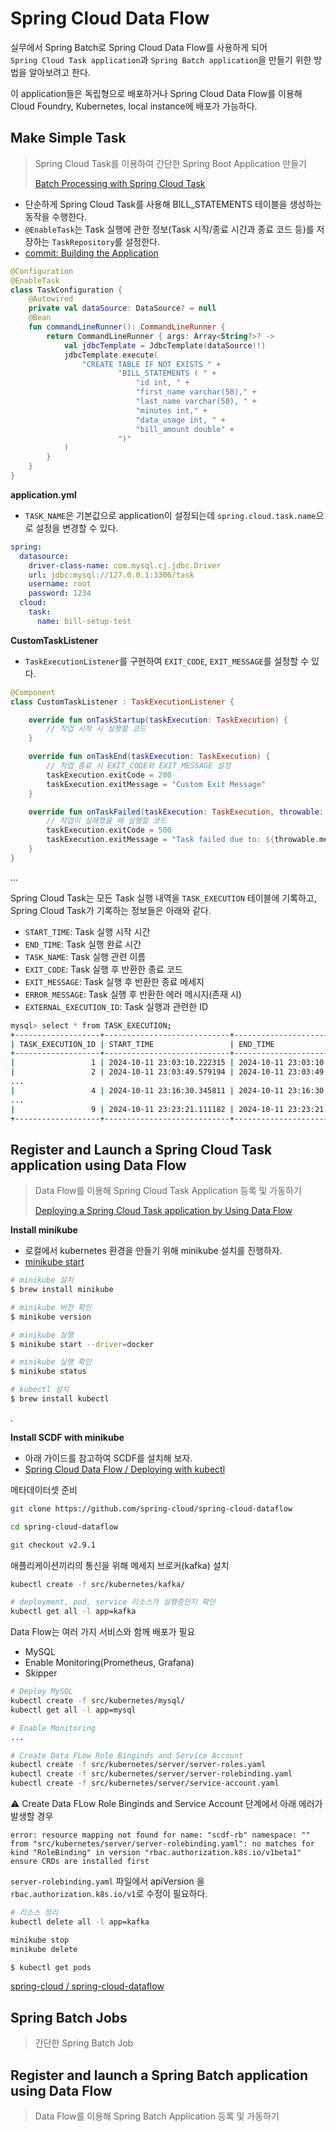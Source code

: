 # Spring Cloud Data Flow

실무에서 Spring Batch로 Spring Cloud Data Flow를 사용하게 되어<br/>
`Spring Cloud Task application`과 `Spring Batch application`을 만들기 위한 방법을 알아보려고 한다.

이 application들은 독립형으로 배포하거나 Spring Cloud Data Flow를 이용해 Cloud Foundry, Kubernetes, local instance에 배포가 가능하다.

## Make Simple Task

> Spring Cloud Task를 이용하여 간단한 Spring Boot Application 만들기
> 
> [Batch Processing with Spring Cloud Task](https://dataflow.spring.io/docs/batch-developer-guides/batch/spring-task/)

- 단순하게 Spring Cloud Task를 사용해 BILL_STATEMENTS 테이블을 생성하는 동작을 수행한다.
- `@EnableTask`는 Task 실행에 관한 정보(Task 시작/종료 시간과 종료 코드 등)를 저장하는 `TaskRepository`를 설정한다.
- [commit: Building the Application](https://github.com/jihunparkme/Study-project-spring-java/commit/284befb7419863d648d6b3556b356027aa7fec11)

```kotlin
@Configuration
@EnableTask
class TaskConfiguration {
    @Autowired
    private val dataSource: DataSource? = null
    @Bean
    fun commandLineRunner(): CommandLineRunner {
        return CommandLineRunner { args: Array<String?>? ->
            val jdbcTemplate = JdbcTemplate(dataSource!!)
            jdbcTemplate.execute(
                "CREATE TABLE IF NOT EXISTS " +
                        "BILL_STATEMENTS ( " +
                            "id int, " +
                            "first_name varchar(50)," +
                            "last_name varchar(50), " +
                            "minutes int," +
                            "data_usage int, " +
                            "bill_amount double" +
                        ")"
            )
        }
    }
}
```

**application.yml**
- `TASK_NAME`은 기본값으로 application이 설정되는데 `spring.cloud.task.name`으로 설정을 변경할 수 있다.

```yaml
spring:
  datasource:
    driver-class-name: com.mysql.cj.jdbc.Driver
    url: jdbc:mysql://127.0.0.1:3306/task
    username: root
    password: 1234
  cloud:
    task:
      name: bill-setup-test
```

**CustomTaskListener**
- `TaskExecutionListener`를 구현하여 `EXIT_CODE`, `EXIT_MESSAGE`를 설정할 수 있다.

```kotlin
@Component
class CustomTaskListener : TaskExecutionListener {

    override fun onTaskStartup(taskExecution: TaskExecution) {
        // 작업 시작 시 실행할 코드
    }

    override fun onTaskEnd(taskExecution: TaskExecution) {
        // 작업 종료 시 EXIT_CODE와 EXIT_MESSAGE 설정
        taskExecution.exitCode = 200
        taskExecution.exitMessage = "Custom Exit Message"
    }

    override fun onTaskFailed(taskExecution: TaskExecution, throwable: Throwable) {
        // 작업이 실패했을 때 실행할 코드
        taskExecution.exitCode = 500
        taskExecution.exitMessage = "Task failed due to: ${throwable.message}"
    }
}
```

...

Spring Cloud Task는 모든 Task 실행 내역을 `TASK_EXECUTION` 테이블에 기록하고,<br/>
Spring Cloud Task가 기록하는 정보들은 아래와 같다.
- `START_TIME`: Task 실행 시작 시간
- `END_TIME`: Task 실행 완료 시간
- `TASK_NAME`: Task 실행 관련 이름
- `EXIT_CODE`: Task 실행 후 반환한 종료 코드
- `EXIT_MESSAGE`: Task 실행 후 반환한 종료 메세지
- `ERROR_MESSAGE`: Task 실행 후 반환한 에러 메시지(존재 시)
- `EXTERNAL_EXECUTION_ID`: Task 실행과 관련한 ID

```bash
mysql> select * from TASK_EXECUTION;
+-------------------+----------------------------+----------------------------+-------------+-----------+--------------+---------------+---------------------+-----------------------+---------------------+
| TASK_EXECUTION_ID | START_TIME                 | END_TIME                   | TASK_NAME   | EXIT_CODE | EXIT_MESSAGE | ERROR_MESSAGE | LAST_UPDATED        | EXTERNAL_EXECUTION_ID | PARENT_EXECUTION_ID |
+-------------------+----------------------------+----------------------------+-------------+-----------+--------------+---------------+---------------------+-----------------------+---------------------+
|                 1 | 2024-10-11 23:03:10.222315 | 2024-10-11 23:03:10.324128 | bill-setup-test |         0 | NULL         | NULL          | 2024-10-11 23:03:10 | NULL                  |                NULL |
|                 2 | 2024-10-11 23:03:49.579194 | 2024-10-11 23:03:49.651225 | bill-setup-test |         0 | NULL         | NULL          | 2024-10-11 23:03:50 | NULL                  |                NULL |
...
|                 4 | 2024-10-11 23:16:30.345811 | 2024-10-11 23:16:30.412893 | bill-setup-test |         0 | Custom Exit Message | NULL          | 2024-10-11 23:16:30 | NULL                  |                NULL |
...
|                 9 | 2024-10-11 23:23:21.111182 | 2024-10-11 23:23:21.171615 | bill-setup-test |         1 | Custom Exit Message | java.lang.RuntimeException: error message | 2024-10-11 23:23:21 | NULL                  |                NULL |
+-------------------+----------------------------+----------------------------+-------------+-----------+--------------+---------------+---------------------+-----------------------+---------------------+
```

## Register and Launch a Spring Cloud Task application using Data Flow

> Data Flow를 이용해 Spring Cloud Task Application 등록 및 가동하기
>
> [Deploying a Spring Cloud Task application by Using Data Flow](https://dataflow.spring.io/docs/batch-developer-guides/batch/data-flow-simple-task/)

**Install minikube**
- 로컬에서 kubernetes 환경을 만들기 위해 minikube 설치를 진행하자.
- [minikube start](https://minikube.sigs.k8s.io/docs/start/?arch=%2Fmacos%2Farm64%2Fstable%2Fbinary+download)

```sh
# minikube 설치
$ brew install minikube

# minikube 버전 확인
$ minikube version

# minikube 실행
$ minikube start --driver=docker

# minikube 실행 확인
$ minikube status

# kubectl 설치
$ brew install kubectl
```
.

**Install SCDF with minikube**
- 아래 가이드를 참고하여 SCDF를 설치해 보자.
- [Spring Cloud Data Flow / Deploying with kubectl](https://godekdls.github.io/Spring%20Cloud%20Data%20Flow/installation.kubernetes.kubectl/)

메타데이터셋 준비

```sh
git clone https://github.com/spring-cloud/spring-cloud-dataflow

cd spring-cloud-dataflow

git checkout v2.9.1
```

애플리케이션끼리의 통신을 위해 메세지 브로커(kafka) 설치

```sh
kubectl create -f src/kubernetes/kafka/

# deployment, pod, service 리소스가 실행중인지 확인
kubectl get all -l app=kafka
```

Data Flow는 여러 가지 서비스와 함께 배포가 필요
- MySQL
- Enable Monitoring(Prometheus, Grafana)
- Skipper

```sh
# Deploy MySQL
kubectl create -f src/kubernetes/mysql/
kubectl get all -l app=mysql

# Enable Monitoring
...

# Create Data FLow Role Binginds and Service Account
kubectl create -f src/kubernetes/server/server-roles.yaml
kubectl create -f src/kubernetes/server/server-rolebinding.yaml
kubectl create -f src/kubernetes/server/service-account.yaml
```

⚠️ Create Data FLow Role Binginds and Service Account 단계에서 아래 에러가 발생할 경우

```text
error: resource mapping not found for name: "scdf-rb" namespace: "" from "src/kubernetes/server/server-rolebinding.yaml": no matches for kind "RoleBinding" in version "rbac.authorization.k8s.io/v1beta1"
ensure CRDs are installed first
```

`server-rolebinding.yaml` 파일에서 apiVersion 을 `rbac.authorization.k8s.io/v1`로 수정이 필요하다.








```sh
# 리소스 정리
kubectl delete all -l app=kafka

minikube stop
minikube delete

$ kubectl get pods
```






[spring-cloud / spring-cloud-dataflow](https://github.com/spring-cloud/spring-cloud-dataflow)









## Spring Batch Jobs

> 간단한 Spring Batch Job

## Register and launch a Spring Batch application using Data Flow

> Data Flow를 이용해 Spring Batch Application 등록 및 가동하기
